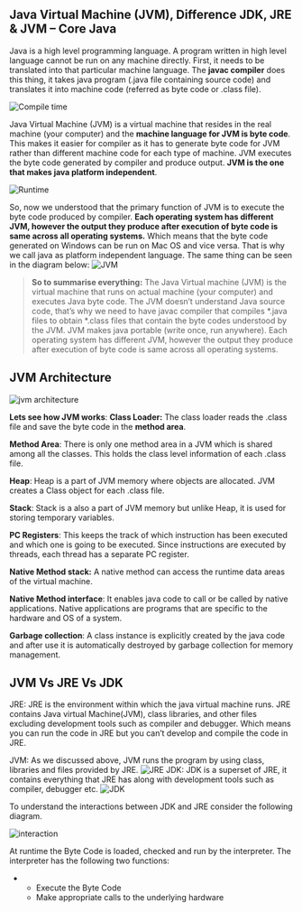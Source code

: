 ## Java Virtual Machine (JVM), Difference JDK, JRE & JVM – Core Java

Java is a high level programming language. A program written in high level language cannot be run on any machine directly. First, it needs to be translated into that particular machine language. The **javac compiler** does this thing, it takes java program (.java file containing source code) and translates it into machine code (referred as byte code or .class file).

![Compile time](https://cdncontribute.geeksforgeeks.org/wp-content/uploads/JRE_JDK_JVM.jpg)

Java Virtual Machine (JVM) is a virtual machine that resides in the real machine (your computer) and the **machine language for JVM is byte code**. This makes it easier for compiler as it has to generate byte code for JVM rather than different machine code for each type of machine. JVM executes the byte code generated by compiler and produce output. **JVM is the one that makes java platform independent**.

![Runtime](https://cdncontribute.geeksforgeeks.org/wp-content/uploads/JRE_JDK_JVM_1.jpg)

So, now we understood that the primary function of JVM is to execute the byte code produced by compiler. **Each operating system has different JVM, however the output they produce after execution of byte code is same across all operating systems.** Which means that the byte code generated on Windows can be run on Mac OS and vice versa. That is why we call java as platform independent language. The same thing can be seen in the diagram below:
![JVM](https://beginnersbook.com/wp-content/uploads/2013/05/JVM.jpg)

> **So to summarise everything:** The Java Virtual machine (JVM) is the virtual machine that runs on actual machine (your computer) and executes Java byte code. The JVM doesn’t understand Java source code, that’s why we need to have javac compiler that compiles *.java files to obtain *.class files that contain the byte codes understood by the JVM. JVM makes java portable (write once, run anywhere). Each operating system has different JVM, however the output they produce after execution of byte code is same across all operating systems.

## JVM Architecture

![jvm architecture](https://beginnersbook.com/wp-content/uploads/2013/05/jvm_architecture.jpg)

**Lets see how JVM works**:
**Class Loader:** The class loader reads the .class file and save the byte code in the **method area**.

**Method Area**: There is only one method area in a JVM which is shared among all the classes. This holds the class level information of each .class file.

**Heap**: Heap is a part of JVM memory where objects are allocated. JVM creates a Class object for each .class file.

**Stack**: Stack is a also a part of JVM memory but unlike Heap, it is used for storing temporary variables.

**PC Registers**: This keeps the track of which instruction has been executed and which one is going to be executed. Since instructions are executed by threads, each thread has a separate PC register.

**Native Method stack:** A native method can access the runtime data areas of the virtual machine.

**Native Method interface**: It enables java code to call or be called by native applications. Native applications are programs that are specific to the hardware and OS of a system.

**Garbage collection**: A class instance is explicitly created by the java code and after use it is automatically destroyed by garbage collection for memory management.

## JVM Vs JRE Vs JDK

JRE: JRE is the environment within which the java virtual machine runs. JRE contains Java virtual Machine(JVM), class libraries, and other files excluding development tools such as compiler and debugger.
Which means you can run the code in JRE but you can’t develop and compile the code in JRE.

JVM: As we discussed above, JVM runs the program by using class, libraries and files provided by JRE.
![JRE](https://beginnersbook.com/wp-content/uploads/2013/05/jre.jpg)
JDK: JDK is a superset of JRE, it contains everything that JRE has along with development tools such as compiler, debugger etc.
![JDK](https://beginnersbook.com/wp-content/uploads/2013/05/jdk.jpg)

To understand the interactions between JDK and JRE consider the following diagram.

 

![interaction](https://cdncontribute.geeksforgeeks.org/wp-content/uploads/JRE_JDK_JVM_4.jpg)

 

At runtime the Byte Code is loaded, checked and run by the interpreter. The interpreter has the following two functions:

- - Execute the Byte Code
  - Make appropriate calls to the underlying hardware